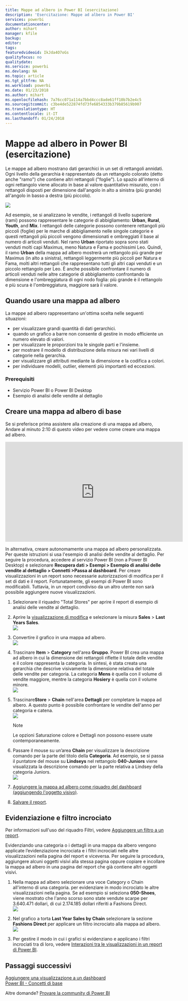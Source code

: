 ```yaml
---
title: Mappe ad albero in Power BI (esercitazione)
description: 'Esercitazione: Mappe ad albero in Power BI'
services: powerbi
documentationcenter: 
author: mihart
manager: kfile
backup: 
editor: 
tags: 
featuredvideoid: IkJda4O7oGs
qualityfocus: no
qualitydate: 
ms.service: powerbi
ms.devlang: NA
ms.topic: article
ms.tgt_pltfrm: NA
ms.workload: powerbi
ms.date: 01/23/2018
ms.author: mihart
ms.openlocfilehash: 7a76cc071a114a7bbd4ccc8ade61ff10b7b2e4c5
ms.sourcegitcommit: c3be4de522874fd73fe6854333b379b85619b907
ms.translationtype: HT
ms.contentlocale: it-IT
ms.lasthandoff: 01/24/2018
---
```

# <a name="treemaps-in-power-bi-tutorial"></a>Mappe ad albero in Power BI (esercitazione)
Le mappe ad albero mostrano dati gerarchici in un set di rettangoli annidati.  Ogni livello della gerarchia è rappresentato da un rettangolo colorato (detto anche "ramo") che contiene altri rettangoli ("foglie").  Lo spazio all'interno di ogni rettangolo viene allocato in base al valore quantitativo misurato, con i rettangoli disposti per dimensione dall'angolo in alto a sinistra (più grande) all'angolo in basso a destra (più piccolo).

![](media/power-bi-visualization-treemaps/pbi-nancy_viz_treemap.png)

Ad esempio, se si analizzano le vendite, i rettangoli di livello superiore (rami) possono rappresentare le categorie di abbigliamento: **Urban**, **Rural**, **Youth**, and **Mix**.  I rettangoli delle categorie possono contenere rettangoli più piccoli (foglie) per le marche di abbigliamento nelle singole categorie e questi rettangoli più piccoli vengono dimensionati e ombreggiati il base al numero di articoli venduti.  Nel ramo **Urban** riportato sopra sono stati venduti molti capi Maximus, meno Natura e Fama e pochissimi Leo.  Quindi, il ramo **Urban** della mappa ad albero mostrerà un rettangolo più grande per Maximus (in alto a sinistra), rettangoli leggermente più piccoli per Natura e Fama, molti altri rettangoli che rappresentano tutti gli altri capi venduti e un piccolo rettangolo per Leo.  È anche possibile confrontare il numero di articoli venduti nelle altre categorie di abbigliamento confrontando la dimensione e l'ombreggiatura di ogni nodo foglia: più grande è il rettangolo e più scura è l'ombreggiatura, maggiore sarà il valore.

## <a name="when-to-use-a-treemap"></a>Quando usare una mappa ad albero
La mappe ad albero rappresentano un'ottima scelta nelle seguenti situazioni:

* per visualizzare grandi quantità di dati gerarchici.
* quando un grafico a barre non consente di gestire in modo efficiente un numero elevato di valori.
* per visualizzare le proporzioni tra le singole parti e l'insieme.
* per mostrare il modello di distribuzione della misura nei vari livelli di categorie nella gerarchia.
* per visualizzare gli attributi mediante la dimensione e la codifica a colori.
* per individuare modelli, outlier, elementi più importanti ed eccezioni.

### <a name="prerequisites"></a>Prerequisiti
 - Servizio Power BI o Power BI Desktop
 - Esempio di analisi delle vendite al dettaglio

## <a name="create-a-basic-treemap"></a>Creare una mappa ad albero di base
Se si preferisce prima assistere alla creazione di una mappa ad albero,  Andare al minuto 2:10 di questo video per vedere come creare una mappa ad albero.

<iframe width="560" height="315" src="https://www.youtube.com/embed/IkJda4O7oGs" frameborder="0" allowfullscreen></iframe>

In alternativa, creare autonomamente una mappa ad albero personalizzata. Per queste istruzioni si usa l'esempio di analisi delle vendite al dettaglio. Per seguire la procedura, accedere al servizio Power BI (non a Power BI Desktop) e selezionare **Recupera dati \> Esempi \> Esempio di analisi delle vendite al dettaglio \> Connetti \>Passa al dashboard**. Per creare visualizzazioni in un report sono necessarie autorizzazioni di modifica per il set di dati e il report. Fortunatamente, gli esempi di Power BI sono modificabili. Tuttavia, in un report condiviso da un altro utente non sarà possibile aggiungere nuove visualizzazioni.

1. Selezionare il riquadro "Total Stores" per aprire il report di esempio di analisi delle vendite al dettaglio.    
2. Aprire la [visualizzazione di modifica](service-interact-with-a-report-in-editing-view.md) e selezionare la misura **Sales** > **Last Years Sales**.   
   ![](media/power-bi-visualization-treemaps/treemapfirstvalue_new.png)   
3. Convertire il grafico in una mappa ad albero.  
   ![](media/power-bi-visualization-treemaps/treemapconvertto_new.png)   
4. Trascinare **Item** > **Category** nell'area **Gruppo**. Power BI crea una mappa ad albero in cui la dimensione dei rettangoli riflette il totale delle vendite e il colore rappresenta la categoria.  In sintesi, è stata creata una gerarchia che descrive visivamente la dimensione relativa del totale delle vendite per categoria.  La categoria **Mens** è quella con il volume di vendite maggiore, mentre la categoria **Hosiery** è quella con il volume minore.   
   ![](media/power-bi-visualization-treemaps/treemapcomplete_new.png)   
5. Trascinare**Store** > **Chain** nell'area **Dettagli** per completare la mappa ad albero. A questo punto è possibile confrontare le vendite dell'anno per categoria e catena.   
   ![](media/power-bi-visualization-treemaps/treemap_addgroup_new.png)
   
   > [!NOTE]
   > Le opzioni Saturazione colore e Dettagli non possono essere usate contemporaneamente.
   > 
   > 
5. Passare il mouse su un’area **Chain** per visualizzare la descrizione comando per la parte del titolo della **Categoria**.  Ad esempio, se si passa il puntatore del mouse su **Lindseys** nel rettangolo **040-Juniors** viene visualizzata la descrizione comando per la parte relativa a Lindsey della categoria Juniors.  
   ![](media/power-bi-visualization-treemaps/treemaphoverdetail_new.png)
6. [Aggiungere la mappa ad albero come riquadro del dashboard (aggiungendo l'oggetto visivo)](service-dashboard-tiles.md). 
7. [Salvare il report](service-report-save.md).

## <a name="highlighting-and-cross-filtering"></a>Evidenziazione e filtro incrociato
Per informazioni sull'uso del riquadro Filtri, vedere [Aggiungere un filtro a un report](power-bi-report-add-filter.md).

Evidenziando una categoria o i dettagli in una mappa da albero vengono applicate l’evidenziazione incrociata e i filtri incrociati nelle altre visualizzazioni nella pagina del report e viceversa. Per seguire la procedura, aggiungere alcuni oggetti visivi alla stessa pagina oppure copiare e incollare la mappa ad albero in una pagina del report che già contiene altri oggetti visivi.

1. Nella mappa ad albero selezionare una voce Category o Chain all'interno di una categoria.  per evidenziare in modo incrociato le altre visualizzazioni nella pagina. Se ad esempio si seleziona **050-Shoes**, viene mostrato che l'anno scorso sono state vendute scarpe per 3.640.471 dollari, di cui 2.174.185 dollari riferiti a Fashions Direct.  
   ![](media/power-bi-visualization-treemaps/treemaphiliting.png)

2. Nel grafico a torta **Last Year Sales by Chain** selezionare la sezione **Fashions Direct** per applicare un filtro incrociato alla mappa ad albero.  
   ![](media/power-bi-visualization-treemaps/treemapnoowl.gif)    

3. Per gestire il modo in cui i grafici si evidenziano e applicano i filtri incrociati tra di loro, vedere [Interazioni tra le visualizzazioni in un report di Power BI](service-reports-visual-interactions.md).

## <a name="next-steps"></a>Passaggi successivi
[Aggiungere una visualizzazione a un dashboard](service-dashboard-pin-tile-from-report.md)  
[Power BI - Concetti di base](service-basic-concepts.md)  

Altre domande? [Provare la community di Power BI](http://community.powerbi.com/)  

